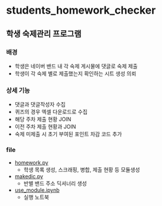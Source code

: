 # students_homework_checker
## 학생 숙제관리 프로그램 

### 배경 
- 학생은 네이버 밴드 내 각 숙제 게시물에 댓글로 숙제 제출 
- 학생이 각 숙제 별로 제출했는지 확인하는 시트 생성 의뢰

### 상세 기능
- 댓글과 댓글작성자 수집
- 퀴즈의 경우 엑셀 다운로드로 수집
- 해당 주차 제출 현황 JOIN
- 이전 주차 제출 현황과 JOIN 
- 숙제 미제출 시 초기 부여된 포인트 차감 코드 추가 

### file
- [homework.py](https://github.com/hmii/students_homework_checker/blob/83d3fbcc1a1b4c3013af89658bdd62674acb5c10/homework.py)
  - 학생 목록 생성, 스크래핑, 병합, 제출 현황 등 모듈생성
- [makedic.py](https://github.com/hmii/students_homework_checker/blob/83d3fbcc1a1b4c3013af89658bdd62674acb5c10/makedic.py)
  - 반별 밴드 주소 딕셔너리 생성
- [use_module.ipynb](https://github.com/hmii/students_homework_checker/blob/83d3fbcc1a1b4c3013af89658bdd62674acb5c10/use_module.ipynb)
  - 실행 노트북 
